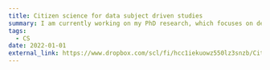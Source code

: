 ```yaml
---
title: Citizen science for data subject driven studies
summary: I am currently working on my PhD research, which focuses on developing a scalable framework using a user-centered approach and UX design techniques for researchers who utilise data subject rights for data collection. This interdisciplinary project involves engaging stakeholders such as policymakers, data controllers, lawyers, researchers, and members of the public to streamline the process of exercising data subject rights for non-experts in compliance with data protection regulations. (Photo credit, Google)
tags:
  - CS
date: 2022-01-01
external_link: https://www.dropbox.com/scl/fi/hcc1iekuowz550lz3snzb/Citizen-science-project.pdf?rlkey=ff5d0vzgpg1gamu2pf59gay9i&st=dqdq9ymy&dl=0
---
```

